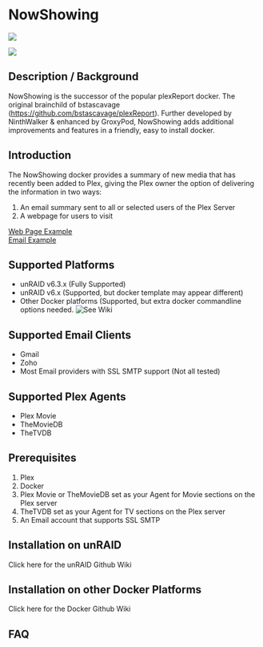 
# NowShowing

![](https://raw.githubusercontent.com/ninthwalker/NowShowing/master/images/nowshowing-iconx100.png)

[![](https://images.microbadger.com/badges/image/ninthwalker/nowshowing.svg)](https://microbadger.com/images/ninthwalker/nowshowing "NowShowing")

## Description / Background
NowShowing is the successor of the popular plexReport docker. The original brainchild of bstascavage (https://github.com/bstascavage/plexReport). Further developed by NinthWalker & enhanced by GroxyPod, NowShowing adds additional improvements and features in a friendly, easy to install docker.

## Introduction
The NowShowing docker provides a summary of new media that has recently been added to Plex, giving the Plex owner the option of delivering the information in two ways:
1) An email summary sent to all or selected users of the Plex Server
2) A webpage for users to visit

[Web Page Example](https://github.com/ninthwalker/NowShowing/master/README.md#webpage)  
[Email Example](https://github.com/ninthwalker/NowShowing/master/README.md#email-1)  

## Supported Platforms
* unRAID v6.3.x (Fully Supported)
* unRAID v6.x (Supported, but docker template may appear different)
* Other Docker platforms (Supported, but extra docker commandline options needed. ![See Wiki](https://github.com/ninthwalker/NowShowing/wiki/Other-Docker-Platforms)

## Supported Email Clients
* Gmail
* Zoho
* Most Email providers with SSL SMTP support (Not all tested)

## Supported Plex Agents
* Plex Movie
* TheMovieDB
* TheTVDB

## Prerequisites
1.  Plex
2.  Docker
3.  Plex Movie or TheMovieDB set as your Agent for Movie sections on the Plex server
4.  TheTVDB set as your Agent for TV sections on the Plex server
5.  An Email account that supports SSL SMTP

## Installation on unRAID  
Click here for the unRAID Github Wiki  

## Installation on other Docker Platforms  
Click here for the Docker Github Wiki  

## FAQ  

##  

